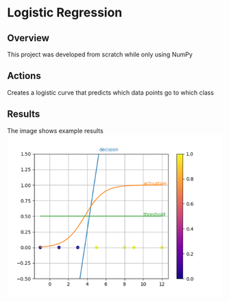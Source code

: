 # Logistic Regression
## Overview
This project was developed from scratch while only using NumPy
## Actions
Creates a logistic curve that predicts which data points go to which class
## Results
The image shows example results
![Image](Figure_1.png "Plots logistic regression output")
